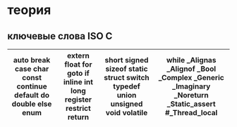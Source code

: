 # теория
## ключевые слова ISO C
| auto break case char const continue default do double else enum | extern float for goto if inline int long register restrict return | short signed sizeof static struct switch typedef union unsigned void volatile | while _Alignas _Alignof _Bool _Complex _Generic _Imaginary _Noreturn _Static_assert #_Thread_local |
|-----------------------------------------------------------------|-------------------------------------------------------------------|-------------------------------------------------------------------------------|----------------------------------------------------------------------------------------------------|